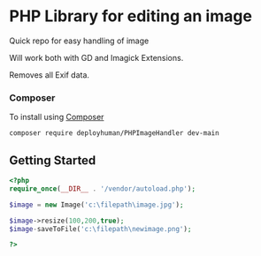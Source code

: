 # PHP Library for editing an image

Quick repo for easy handling of image

Will work both with GD and Imagick Extensions.

Removes all Exif data.

### Composer

To install using [Composer](http://getcomposer.org/)

`composer require deployhuman/PHPImageHandler dev-main`

## Getting Started

```php
<?php
require_once(__DIR__ . '/vendor/autoload.php');

$image = new Image('c:\filepath\image.jpg');

$image->resize(100,200,true);
$image-saveToFile('c:\filepath\newimage.png');

?>
```

